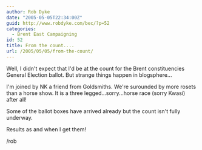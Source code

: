 ```yaml
---
author: Rob Dyke
date: "2005-05-05T22:34:00Z"
guid: http://www.robdyke.com/bec/?p=52
categories:
  - Brent East Campaigning
id: 52
title: From the count....
url: /2005/05/05/from-the-count/
---
```

Well, I didn't expect that I'd be at the count for the Brent constituencies General Election ballot. But strange things happen in blogsphere...

I'm joined by NK a friend from Goldsmiths. We're surounded by more rosets than a horse show. It is a three legged...sorry...horse race (sorry Kwasi) after all!

Some of the ballot boxes have arrived already but the count isn't fully underway.

Results as and when I get them!

/rob